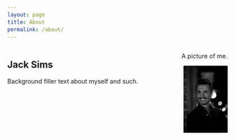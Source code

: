 ```yaml
---
layout: page
title: About
permalink: /about/
---
```

<style>
    img{
        width:50%;
    }
</style>

<div class="container" style="display: flex; width: 100%; height: 500px;">
        <div style="flex: 0 0 60%;">
            <h2>Jack Sims</h2>
            <p>Background filler text about myself and such.</p>
        </div>
        <div align="right" style="flex: 0 0 40%; margin-left: auto; margin-right: 0;">
            <p>A picture of me.</p>
            <img src="/assets/images/pfp.JPG" />
        </div>
</div>